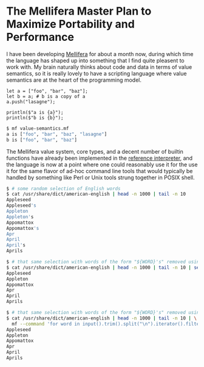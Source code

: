 The Mellifera Master Plan to Maximize Portability and Performance
=================================================================

I have been developing [Mellifera](https://github.com/ashn-dot-dev/mellifera)
for about a month now, during which time the language has shaped up into
something that I find quite pleasent to work with. My brain naturally thinks
about code and data in terms of value semantics, so it is really lovely to have
a scripting language where value semantics are at the heart of the programming
model.

```mellifera
let a = ["foo", "bar", "baz"];
let b = a; # b is a copy of a
a.push("lasagne");

println($"a is {a}");
println($"b is {b}");
```

```sh
$ mf value-semantics.mf
a is ["foo", "bar", "baz", "lasagne"]
b is ["foo", "bar", "baz"]
```

The Mellifera value system, core types, and a decent number of builtin
functions have already been implemented in the [reference
interpreter](https://github.com/ashn-dot-dev/mellifera/blob/main/mf.py), and
the language is now at a point where one could reasonably use it for the use it
for the same flavor of ad-hoc command line tools that would typically be
handled by something like Perl or Unix tools strung together in POSIX shell.

```sh
$ # some random selection of English words
$ cat /usr/share/dict/american-english | head -n 1000 | tail -n 10
Appleseed
Appleseed's
Appleton
Appleton's
Appomattox
Appomattox's
Apr
April
April's
Aprils

$ # that same selection with words of the form "${WORD}'s" removed using Unix tools
$ cat /usr/share/dict/american-english | head -n 1000 | tail -n 10 | sed "s/'s//g" | uniq
Appleseed
Appleton
Appomattox
Apr
April
Aprils

$ # that same selection with words of the form "${WORD}'s" removed using Mellifera
$ cat /usr/share/dict/american-english | head -n 1000 | tail -n 10 | \
  mf --command 'for word in input().trim().split("\n").iterator().filter(function(word) { return word !~ r"\x27s"; }) { println(word); }'
Appleseed
Appleton
Appomattox
Apr
April
Aprils
```
